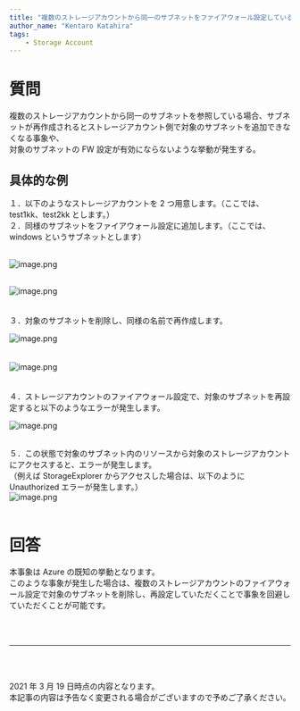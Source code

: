 ```yaml
---
title: "複数のストレージアカウントから同一のサブネットをファイアウォール設定している場合、サブネットが再作成されるとストレージアカウントのファイアウォール設定で対象のサブネットを追加できなくなる事象の回避策"
author_name: "Kentaro Katahira"
tags:
    - Storage Account
---
```


# 質問
複数のストレージアカウントから同一のサブネットを参照している場合、サブネットが再作成されるとストレージアカウント側で対象のサブネットを追加できなくなる事象や、<br>
対象のサブネットの FW 設定が有効にならないような挙動が発生する。<br>

## 具体的な例
１．以下のようなストレージアカウントを 2 つ用意します。（ここでは、test1kk、test2kk とします。）<br>
２．同様のサブネットをファイアウォール設定に追加します。（ここでは、windows というサブネットとします）
<br>
<br>

![image.png]({{site.baseurl}}/media/2021/03/2021-03-19-storage-account-test1kk.png)<br><br>


![image.png]({{site.baseurl}}/media/2021/03/2021-03-19-storage-account-test2kk.png)<br><br><br>
３．対象のサブネットを削除し、同様の名前で再作成します。<br>

![image.png]({{site.baseurl}}/media/2021/03/2021-03-19-delete-subnet.png)<br><br><br>
![image.png]({{site.baseurl}}/media/2021/03/2021-03-19-add-subnet.png)<br><br><br>
４．ストレージアカウントのファイアウォール設定で、対象のサブネットを再設定すると以下のようなエラーが発生します。

![image.png]({{site.baseurl}}/media/2021/03/2021-03-19-unable-save-settings.png)<br><br>

５．この状態で対象のサブネット内のリソースから対象のストレージアカウントにアクセスすると、エラーが発生します。
<br>（例えば StorageExplorer からアクセスした場合は、以下のように Unauthorized エラーが発生します。）<br>
![image.png]({{site.baseurl}}/media/2021/03/2021-03-19-error-details.png)<br><br>


# 回答
本事象は Azure の既知の挙動となります。<br>
このような事象が発生した場合は、複数のストレージアカウントのファイアウォール設定で対象のサブネットを削除し、再設定していただくことで事象を回避していただくことが可能です。



<br>
<br>

---

<br>
<br>

2021 年 3 月 19 日時点の内容となります。<br>
本記事の内容は予告なく変更される場合がございますので予めご了承ください。

<br>
<br>
